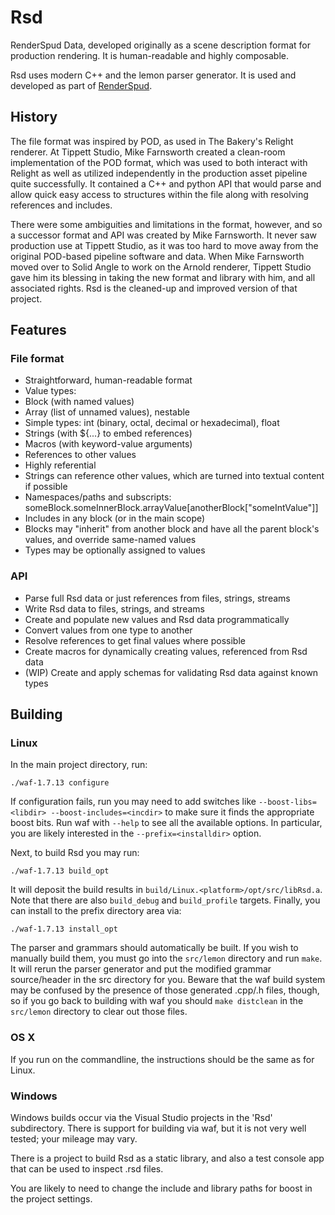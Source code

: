 # Rsd

RenderSpud Data, developed originally as a scene description format for production rendering.  It is human-readable and highly composable.

Rsd uses modern C++ and the lemon parser generator.  It is used and developed as part of [RenderSpud](http://renderspud.blogspot.com/).

## History

The file format was inspired by POD, as used in The Bakery's Relight renderer.  At Tippett Studio, Mike Farnsworth created a clean-room implementation of the POD format, which was used to both interact with Relight as well as utilized independently in the production asset pipeline quite successfully.  It contained a C++ and python API that would parse and allow quick easy access to structures within the file along with resolving references and includes.

There were some ambiguities and limitations in the format, however, and so a successor format and API was created by Mike Farnsworth.  It never saw production use at Tippett Studio, as it was too hard to move away from the original POD-based pipeline software and data.  When Mike Farnsworth moved over to Solid Angle to work on the Arnold renderer, Tippett Studio gave him its blessing in taking the new format and library with him, and all associated rights.  Rsd is the cleaned-up and improved version of that project.

## Features

### File format

* Straightforward, human-readable format
* Value types:
 * Block (with named values)
 * Array (list of unnamed values), nestable
 * Simple types: int (binary, octal, decimal or hexadecimal), float
 * Strings (with ${...} to embed references)
 * Macros (with keyword-value arguments)
 * References to other values
* Highly referential
 * Strings can reference other values, which are turned into textual content if possible
 * Namespaces/paths and subscripts: someBlock.someInnerBlock.arrayValue[anotherBlock["someIntValue"]]
 * Includes in any block (or in the main scope)
 * Blocks may "inherit" from another block and have all the parent block's values, and override same-named values
* Types may be optionally assigned to values

### API

* Parse full Rsd data or just references from files, strings, streams
* Write Rsd data to files, strings, and streams
* Create and populate new values and Rsd data programmatically
* Convert values from one type to another
* Resolve references to get final values where possible
* Create macros for dynamically creating values, referenced from Rsd data
* (WIP) Create and apply schemas for validating Rsd data against known types

## Building

### Linux

In the main project directory, run:

```
./waf-1.7.13 configure
```

If configuration fails, run you may need to add switches like `--boost-libs=<libdir> --boost-includes=<incdir>` to make sure it finds the appropriate boost bits.  Run waf with `--help` to see all the available options.  In particular, you are likely interested in the `--prefix=<installdir>` option.

Next, to build Rsd you may run:

```
./waf-1.7.13 build_opt
```

It will deposit the build results in `build/Linux.<platform>/opt/src/libRsd.a`.  Note that there are also `build_debug` and `build_profile` targets.  Finally, you can install to the prefix directory area via:

```
./waf-1.7.13 install_opt
```

The parser and grammars should automatically be built.  If you wish to manually build them, you must go into the `src/lemon` directory and run `make`.  It will rerun the parser generator and put the modified grammar source/header in the src directory for you.  Beware that the waf build system may be confused by the presence of those generated .cpp/.h files, though, so if you go back to building with waf you should `make distclean` in the `src/lemon` directory to clear out those files.

### OS X

If you run on the commandline, the instructions should be the same as for Linux.

### Windows

Windows builds occur via the Visual Studio projects in the 'Rsd' subdirectory.  There is support for building via waf, but it is not very well tested; your mileage may vary.

There is a project to build Rsd as a static library, and also a test console app that can be used to inspect .rsd files.

You are likely to need to change the include and library paths for boost in the project settings.
